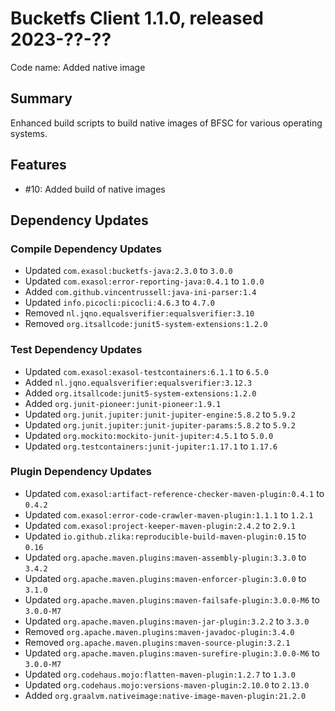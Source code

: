# Bucketfs Client 1.1.0, released 2023-??-??

Code name: Added native image

## Summary

Enhanced build scripts to build native images of BFSC for various operating systems.

## Features

* #10: Added build of native images

## Dependency Updates

### Compile Dependency Updates

* Updated `com.exasol:bucketfs-java:2.3.0` to `3.0.0`
* Updated `com.exasol:error-reporting-java:0.4.1` to `1.0.0`
* Added `com.github.vincentrussell:java-ini-parser:1.4`
* Updated `info.picocli:picocli:4.6.3` to `4.7.0`
* Removed `nl.jqno.equalsverifier:equalsverifier:3.10`
* Removed `org.itsallcode:junit5-system-extensions:1.2.0`

### Test Dependency Updates

* Updated `com.exasol:exasol-testcontainers:6.1.1` to `6.5.0`
* Added `nl.jqno.equalsverifier:equalsverifier:3.12.3`
* Added `org.itsallcode:junit5-system-extensions:1.2.0`
* Added `org.junit-pioneer:junit-pioneer:1.9.1`
* Updated `org.junit.jupiter:junit-jupiter-engine:5.8.2` to `5.9.2`
* Updated `org.junit.jupiter:junit-jupiter-params:5.8.2` to `5.9.2`
* Updated `org.mockito:mockito-junit-jupiter:4.5.1` to `5.0.0`
* Updated `org.testcontainers:junit-jupiter:1.17.1` to `1.17.6`

### Plugin Dependency Updates

* Updated `com.exasol:artifact-reference-checker-maven-plugin:0.4.1` to `0.4.2`
* Updated `com.exasol:error-code-crawler-maven-plugin:1.1.1` to `1.2.1`
* Updated `com.exasol:project-keeper-maven-plugin:2.4.2` to `2.9.1`
* Updated `io.github.zlika:reproducible-build-maven-plugin:0.15` to `0.16`
* Updated `org.apache.maven.plugins:maven-assembly-plugin:3.3.0` to `3.4.2`
* Updated `org.apache.maven.plugins:maven-enforcer-plugin:3.0.0` to `3.1.0`
* Updated `org.apache.maven.plugins:maven-failsafe-plugin:3.0.0-M6` to `3.0.0-M7`
* Updated `org.apache.maven.plugins:maven-jar-plugin:3.2.2` to `3.3.0`
* Removed `org.apache.maven.plugins:maven-javadoc-plugin:3.4.0`
* Removed `org.apache.maven.plugins:maven-source-plugin:3.2.1`
* Updated `org.apache.maven.plugins:maven-surefire-plugin:3.0.0-M6` to `3.0.0-M7`
* Updated `org.codehaus.mojo:flatten-maven-plugin:1.2.7` to `1.3.0`
* Updated `org.codehaus.mojo:versions-maven-plugin:2.10.0` to `2.13.0`
* Added `org.graalvm.nativeimage:native-image-maven-plugin:21.2.0`
